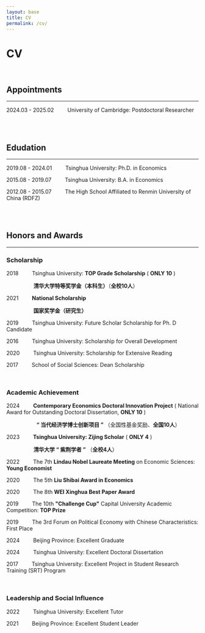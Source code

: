 ```yaml
---
layout: base
title: CV
permalink: /cv/
---
```


# CV

<!--You can find my CV [here](http://39.98.141.84:3838/iMarxTool/CV_Chong_Liu.pdf).-->

<br/>

## Appointments

------

2024.03 - 2025.02 &nbsp; &nbsp; &nbsp; &nbsp; University of Cambridge: Postdoctoral Researcher

<br/>
<br/>

## Edudation

------

2019.08 - 2024.01 &nbsp; &nbsp; &nbsp; &nbsp; Tsinghua University: Ph.D. in Economics

2015.08 - 2019.07 &nbsp; &nbsp; &nbsp; &nbsp; Tsinghua University: B.A. in Economics

2012.08 - 2015.07 &nbsp; &nbsp; &nbsp; &nbsp; The High School Affiliated to Renmin University of China (RDFZ)

<br/>
<br/>

## Honors and Awards

-----

### Scholarship

2018 &nbsp; &nbsp; &nbsp; &nbsp; Tsinghua University: **TOP Grade Scholarship** ( **ONLY 10** )

&nbsp; &nbsp; &nbsp; &nbsp; &nbsp; &nbsp; &nbsp; &nbsp; &nbsp; **清华大学特等奖学金（本科生）**（**全校10人**）

2021 &nbsp; &nbsp; &nbsp; &nbsp; **National Scholarship**

&nbsp; &nbsp; &nbsp; &nbsp; &nbsp; &nbsp; &nbsp; &nbsp; &nbsp; **国家奖学金（研究生）**

2019 &nbsp; &nbsp; &nbsp; &nbsp; Tsinghua University: Future Scholar Scholarship for Ph. D Candidate

2016 &nbsp; &nbsp; &nbsp; &nbsp; Tsinghua University: Scholarship for Overall Development

2020 &nbsp; &nbsp; &nbsp; &nbsp; Tsinghua University: Scholarship for Extensive Reading

2017 &nbsp; &nbsp; &nbsp; &nbsp; School of Social Sciences: Dean Scholarship

<br/>

### Academic Achievement

2024 &nbsp; &nbsp; &nbsp; &nbsp; **Contemporary Economics Doctoral Innovation Project** ( National Award for Outstanding Doctoral Dissertation, **ONLY 10** )

&nbsp; &nbsp; &nbsp; &nbsp; &nbsp; &nbsp; &nbsp; &nbsp; &nbsp; &nbsp; **“ 当代经济学博士创新项目 ”** （全国性基金奖励、**全国10人**）

2023 &nbsp; &nbsp; &nbsp; &nbsp; **Tsinghua University: Zijing Scholar** ( **ONLY 4** )

&nbsp; &nbsp; &nbsp; &nbsp; &nbsp; &nbsp; &nbsp; &nbsp; &nbsp; **清华大学 “ 紫荆学者 ”** （**全校4人**）

2022 &nbsp; &nbsp; &nbsp; &nbsp; The 7th **Lindau Nobel Laureate Meeting** on Economic Sciences: **Young Economist**

2020 &nbsp; &nbsp; &nbsp; &nbsp; The 5th **Liu Shibai Award in Economics**

2020 &nbsp; &nbsp; &nbsp; &nbsp; The 8th **WEI Xinghua Best Paper Award**

2019 &nbsp; &nbsp; &nbsp; &nbsp; The 10th **"Challenge Cup"** Capital University Academic Competition: **TOP Prize**

2019 &nbsp; &nbsp; &nbsp; &nbsp; The 3rd Forum on Political Economy with Chinese Characteristics: First Place

2024 &nbsp; &nbsp; &nbsp; &nbsp; Beijing Province: Excellent Graduate

2024 &nbsp; &nbsp; &nbsp; &nbsp; Tsinghua University: Excellent Doctoral Dissertation

2017 &nbsp; &nbsp; &nbsp; &nbsp; Tsinghua University: Excellent Project in Student Research Training (SRT) Program

<br/>

### Leadership and Social Influence

2022 &nbsp; &nbsp; &nbsp; &nbsp; Tsinghua University: Excellent Tutor

2021 &nbsp; &nbsp; &nbsp; &nbsp; Beijing Province: Excellent Student Leader

<br/>
<br/>
